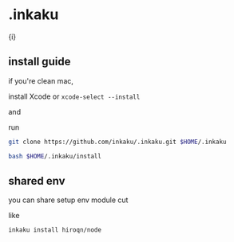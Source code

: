 # .inkaku
{i}

## install guide

if you're clean mac,

install Xcode or `xcode-select --install`

and

run

```sh
git clone https://github.com/inkaku/.inkaku.git $HOME/.inkaku

bash $HOME/.inkaku/install
```

## shared env

you can share setup env module cut

like

`inkaku install hiroqn/node`
